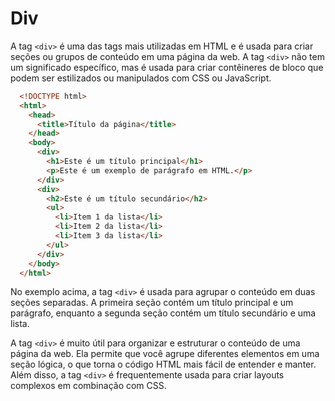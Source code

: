 # Div

A tag `<div>` é uma das tags mais utilizadas em HTML e é usada para criar seções ou grupos de conteúdo em uma página da web. A tag `<div>` não tem um significado específico, mas é usada para criar contêineres de bloco que podem ser estilizados ou manipulados com CSS ou JavaScript.

```html
  <!DOCTYPE html>
  <html>
    <head>
      <title>Título da página</title>
    </head>
    <body>
      <div>
        <h1>Este é um título principal</h1>
        <p>Este é um exemplo de parágrafo em HTML.</p>
      </div>
      <div>
        <h2>Este é um título secundário</h2>
        <ul>
          <li>Item 1 da lista</li>
          <li>Item 2 da lista</li>
          <li>Item 3 da lista</li>
        </ul>
      </div>
    </body>
  </html>
```

No exemplo acima, a tag `<div>` é usada para agrupar o conteúdo em duas seções separadas. A primeira seção contém um título principal e um parágrafo, enquanto a segunda seção contém um título secundário e uma lista.

A tag `<div>` é muito útil para organizar e estruturar o conteúdo de uma página da web. Ela permite que você agrupe diferentes elementos em uma seção lógica, o que torna o código HTML mais fácil de entender e manter. Além disso, a tag `<div>` é frequentemente usada para criar layouts complexos em combinação com CSS.
